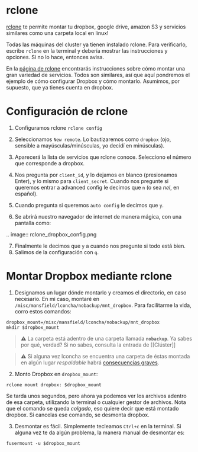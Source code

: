 # rclone

[rclone](https://rclone.org/) te permite montar tu dropbox, google drive, amazon S3 y servicios similares como una carpeta local en linux!

Todas las máquinas del cluster ya tienen instalado rclone. Para verificarlo, escribe `rclone` en la terminal y debería mostrar las instrucciones y opciones. Si no lo hace, entonces avisa.

En la [página de rclone](https://rclone.org/overview/) encontrarás instrucciones sobre cómo montar una gran variedad de servicios. Todos son similares, así que aquí pondremos el ejemplo de cómo configurar Dropbox y cómo montarlo. Asumimos, por supuesto, que ya tienes cuenta en dropbox.


# Configuración de rclone

1. Configuramos rclone
`rclone config`

2. Seleccionamos `New remote`. Lo bautizaremos como `dropbox` (ojo, sensible a mayúsculas/minúsculas, yo decidí en minúsculas).

3. Aparecerá la lista de servicios que rclone conoce. Selecciono el número que corresponde a dropbox.

4. Nos pregunta por `client_id`, y lo dejamos en blanco (presionamos Enter), y lo mismo para `client_secret`. Cuando nos pregunte si queremos entrar a advanced config le decimos que `n` (o sea _nel_, en español). 

5. Cuando pregunta si queremos `auto config` le decimos que `y`. 

6. Se abrirá nuestro navegador de internet de manera mágica, con una pantalla como:

.. image:: rclone_dropbox_config.png

7. Finalmente le decimos que `y` a cuando nos pregunte si todo está bien.
8. Salimos de la configuración con `q`.


# Montar Dropbox mediante rclone

1. Designamos un lugar dónde montarlo y creamos el directorio, en caso necesario. En mi caso, montaré en `/misc/mansfield/lconcha/nobackup/mnt_dropbox`. Para facilitarme la vida, corro estos comandos:

```
dropbox_mount=/misc/mansfield/lconcha/nobackup/mnt_dropbox
mkdir $dropbox_mount
```
>  :warning: La carpeta está adentro de una carpeta llamada **`nobackup`**. Ya sabes por qué, verdad? Si no sabes, consulta la entrada de [[Clúster]]

>  :warning: Si alguna vez lconcha se encuentra una carpeta de éstas montada en algún lugar _respaldable_ habrá [consecuencias graves](https://media.giphy.com/media/ToMjGpIYtgvMP38WTFC/source.gif).


2. Monto Dropbox en `dropbox_mount`:

```
rclone mount dropbox: $dropbox_mount
```
 
Se tarda unos segundos, pero ahora ya podemos ver los archivos adentro de esa carpeta, utilizando la terminal o cualquier gestor de archivos. Nota que el comando se queda _colgado_, eso quiere decir que está montado dropbox. Si cancelas ese comando, se desmonta dropbox.

3. Desmontar es fácil. Simplemente tecleamos `Ctrl+c` en la terminal. Si alguna vez te da algún problema, la manera manual de desmontar es:

```
fusermount -u $dropbox_mount
```
